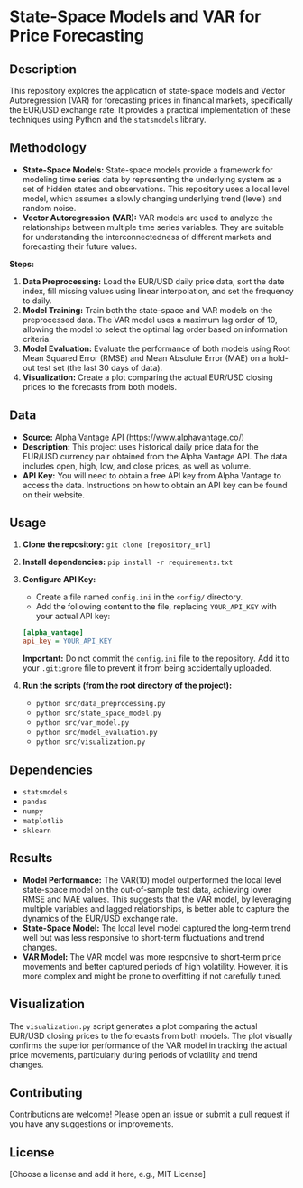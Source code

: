 # State-Space Models and VAR for Price Forecasting

## Description

This repository explores the application of state-space models and Vector Autoregression (VAR) for forecasting prices in financial markets, specifically the EUR/USD exchange rate. It provides a practical implementation of these techniques using Python and the `statsmodels` library.

## Methodology

* **State-Space Models:** State-space models provide a framework for modeling time series data by representing the underlying system as a set of hidden states and observations. This repository uses a local level model, which assumes a slowly changing underlying trend (level) and random noise.
* **Vector Autoregression (VAR):** VAR models are used to analyze the relationships between multiple time series variables. They are suitable for understanding the interconnectedness of different markets and forecasting their future values.

**Steps:**

1. **Data Preprocessing:** Load the EUR/USD daily price data, sort the date index, fill missing values using linear interpolation, and set the frequency to daily.
2. **Model Training:** Train both the state-space and VAR models on the preprocessed data. The VAR model uses a maximum lag order of 10, allowing the model to select the optimal lag order based on information criteria.
3. **Model Evaluation:** Evaluate the performance of both models using Root Mean Squared Error (RMSE) and Mean Absolute Error (MAE) on a hold-out test set (the last 30 days of data).
4. **Visualization:** Create a plot comparing the actual EUR/USD closing prices to the forecasts from both models.

## Data

* **Source:** Alpha Vantage API (https://www.alphavantage.co/)
* **Description:** This project uses historical daily price data for the EUR/USD currency pair obtained from the Alpha Vantage API. The data includes open, high, low, and close prices, as well as volume.
* **API Key:** You will need to obtain a free API key from Alpha Vantage to access the data. Instructions on how to obtain an API key can be found on their website. 

## Usage

1. **Clone the repository:** `git clone [repository_url]`
2. **Install dependencies:** `pip install -r requirements.txt`
3. **Configure API Key:**
    - Create a file named `config.ini` in the `config/` directory.
    - Add the following content to the file, replacing `YOUR_API_KEY` with your actual API key:

    ```ini
    [alpha_vantage]
    api_key = YOUR_API_KEY
    ```

    **Important:** Do not commit the `config.ini` file to the repository. Add it to your `.gitignore` file to prevent it from being accidentally uploaded. 

4. **Run the scripts (from the root directory of the project):**
    * `python src/data_preprocessing.py`
    * `python src/state_space_model.py`
    * `python src/var_model.py`
    * `python src/model_evaluation.py`
    * `python src/visualization.py`

## Dependencies

* `statsmodels`
* `pandas`
* `numpy`
* `matplotlib`
* `sklearn`

## Results

* **Model Performance:** The VAR(10) model outperformed the local level state-space model on the out-of-sample test data, achieving lower RMSE and MAE values. This suggests that the VAR model, by leveraging multiple variables and lagged relationships, is better able to capture the dynamics of the EUR/USD exchange rate.
* **State-Space Model:** The local level model captured the long-term trend well but was less responsive to short-term fluctuations and trend changes.
* **VAR Model:** The VAR model was more responsive to short-term price movements and better captured periods of high volatility. However, it is more complex and might be prone to overfitting if not carefully tuned.

## Visualization

The `visualization.py` script generates a plot comparing the actual EUR/USD closing prices to the forecasts from both models. The plot visually confirms the superior performance of the VAR model in tracking the actual price movements, particularly during periods of volatility and trend changes.

## Contributing

Contributions are welcome! Please open an issue or submit a pull request if you have any suggestions or improvements.

## License

[Choose a license and add it here, e.g., MIT License]